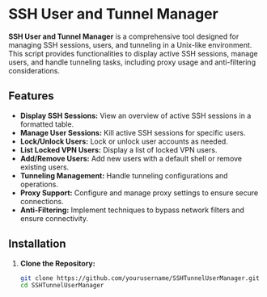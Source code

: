 # SSH User and Tunnel Manager
**SSH User and Tunnel Manager** is a comprehensive tool designed for managing SSH sessions, users, and tunneling in a Unix-like environment. This script provides functionalities to display active SSH sessions, manage users, and handle tunneling tasks, including proxy usage and anti-filtering considerations.

## Features

- **Display SSH Sessions:** View an overview of active SSH sessions in a formatted table.
- **Manage User Sessions:** Kill active SSH sessions for specific users.
- **Lock/Unlock Users:** Lock or unlock user accounts as needed.
- **List Locked VPN Users:** Display a list of locked VPN users.
- **Add/Remove Users:** Add new users with a default shell or remove existing users.
- **Tunneling Management:** Handle tunneling configurations and operations.
- **Proxy Support:** Configure and manage proxy settings to ensure secure connections.
- **Anti-Filtering:** Implement techniques to bypass network filters and ensure connectivity.

## Installation

1. **Clone the Repository:**
   ```bash
   git clone https://github.com/yourusername/SSHTunnelUserManager.git
   cd SSHTunnelUserManager

